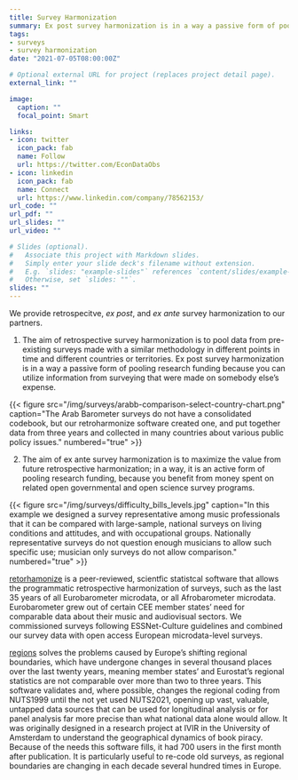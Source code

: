 ```yaml
---
title: Survey Harmonization
summary: Ex post survey harmonization is in a way a passive form of pooling research funding because you can utilize information from surveying that were made on somebody else’s expense.  The aim of ex ante survey harmonization is to maximize the value from future retrospective harmonization; in a way, it is an active form of pooling research funding, because you benefit from money spent on related open governmental and open science survey programs.
tags:
- surveys
- survey harmonization
date: "2021-07-05T08:00:00Z"

# Optional external URL for project (replaces project detail page).
external_link: ""

image:
  caption: ""
  focal_point: Smart

links:
- icon: twitter
  icon_pack: fab
  name: Follow
  url: https://twitter.com/EconDataObs
- icon: linkedin
  icon_pack: fab
  name: Connect
  url: https://www.linkedin.com/company/78562153/
url_code: ""
url_pdf: ""
url_slides: ""
url_video: ""

# Slides (optional).
#   Associate this project with Markdown slides.
#   Simply enter your slide deck's filename without extension.
#   E.g. `slides: "example-slides"` references `content/slides/example-slides.md`.
#   Otherwise, set `slides: ""`.
slides: ""
---
```


We provide retrospecitve, *ex post*, and *ex ante* survey harmonization to our partners.

1. The aim of retrospective survey harmonization is to pool data from pre-existing surveys made with a similar methodology in different points in time and different countries or territories.  Ex post survey harmonization is in a way a passive form of pooling research funding because you can utilize information from surveying that were made on somebody else’s expense. 

{{< figure src="/img/surveys/arabb-comparison-select-country-chart.png" caption="The Arab Barometer surveys do not have a consolidated codebook, but our retroharmonize software created one, and put together data from three years and collected in many countries about various public policy issues." numbered="true" >}}

2. The aim of ex ante survey harmonization is to maximize the value from future retrospective harmonization; in a way, it is an active form of pooling research funding, because you benefit from money spent on related open governmental and open science survey programs.

{{< figure src="/img/surveys/difficulty_bills_levels.jpg" caption="In this example we designed a survey representative among music professionals that it can be compared with large-sample, national surveys on living conditions and attitudes, and with occupational groups.  Nationally representative surveys do not question enough musicians to allow such specific use; musician only surveys do not allow comparison." numbered="true" >}}

[retorhamonize](https://retroharmonize.dataobservatory.eu/) is a peer-reviewed, scientfic statistcal software that allows the programmatic retrospective harmonization of surveys, such as the last 35 years of all Eurobarometer microdata, or all Afrobarometer microdata. Eurobarometer grew out of certain CEE member states’ need for comparable data about their music and audiovisual sectors. We commissioned surveys following ESSNet-Culture guidelines and combined our survey data with open access European microdata-level surveys.

[regions](https://regions.dataobservatory.eu/) solves the problems caused by Europe’s shifting regional boundaries, which have undergone changes in several thousand places over the last twenty years, meaning  member states’ and Eurostat’s regional statistics are not comparable over more than two to three years. This software validates and, where possible, changes the regional coding from NUTS1999 until the not yet used NUTS2021, opening up vast, valuable, untapped data sources that can be used for longitudinal analysis or for panel analysis far more precise than what  national data alone would allow. It was originally designed in a research project at IVIR in the University of Amsterdam to understand the geographical dynamics of book piracy. Because of the needs this software fills, it had 700 users in the first month after publication. It is particularly useful to re-code old surveys, as regional boundaries are changing in each decade several hundred times in Europe.


